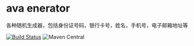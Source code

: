 # ava enerator
各种随机生成器，包括身份证号码，银行卡号，姓名，手机号，电子邮箱地址等

[![Build Status](https://travis-ci.org/binarywang/java-generator.svg?branch=develop)](https://travis-ci.org/binarywang/java-generator)
![Maven Central](https://img.shields.io/maven-central/v/binarywang/java-generator.svg)



